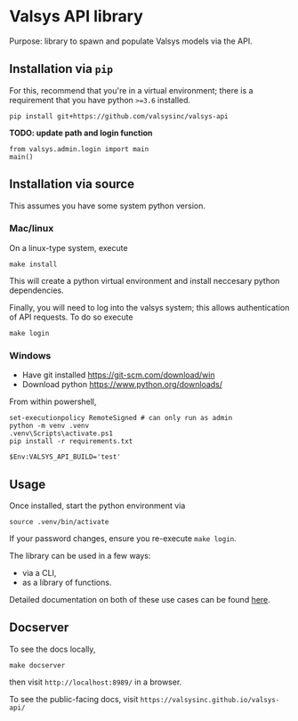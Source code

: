 # Valsys API library

Purpose: library to spawn and populate Valsys models via the API.


## Installation via `pip`
For this, recommend that you're in a virtual environment; there is a requirement that you have python `>=3.6` installed.
```
pip install git+https://github.com/valsysinc/valsys-api
```
**TODO: update path and login function**
```
from valsys.admin.login import main
main()
```
## Installation via source
This assumes you have some system python version. 
### Mac/linux
On a linux-type system, execute
```
make install
```
This will create a python virtual environment and install neccesary python dependencies.

Finally, you will need to log into the valsys system; this allows authentication of API requests. To do so execute
```
make login
```

### Windows
* Have git installed https://git-scm.com/download/win
* Download python https://www.python.org/downloads/

From within powershell,
```
set-executionpolicy RemoteSigned # can only run as admin
python -m venv .venv
.venv\Scripts\activate.ps1
pip install -r requirements.txt
```
```
$Env:VALSYS_API_BUILD='test'
```
## Usage
Once installed, start the python environment via
```
source .venv/bin/activate
```
If your password changes, ensure you re-execute `make login`.

The library can be used in a few ways: 
* via a CLI,
* as a library of functions.

Detailed documentation on both of these use cases can be found [here](https://valsysinc.github.io/valsys-api/).

## Docserver
To see the docs locally,
```
make docserver
```
then visit `http://localhost:8989/` in a browser.

To see the public-facing docs, visit `https://valsysinc.github.io/valsys-api/`
